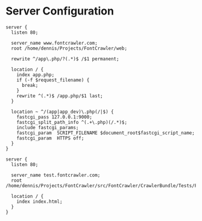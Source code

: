 Server Configuration
====================

    server {
      listen 80;
    
      server_name www.fontcrawler.com;
      root /home/dennis/Projects/FontCrawler/web;
    
      rewrite ^/app\.php/?(.*)$ /$1 permanent;
    
      location / {
        index app.php;
        if (-f $request_filename) {
          break;
        }
        rewrite ^(.*)$ /app.php/$1 last;
      }
    
      location ~ ^/(app|app_dev)\.php(/|$) {
        fastcgi_pass 127.0.0.1:9000;
        fastcgi_split_path_info ^(.+\.php)(/.*)$;
        include fastcgi_params;
        fastcgi_param  SCRIPT_FILENAME $document_root$fastcgi_script_name;
        fastcgi_param  HTTPS off;
      }
    }
    
    server {
      listen 80;
    
      server_name test.fontcrawler.com;
      root /home/dennis/Projects/FontCrawler/src/FontCrawler/CrawlerBundle/Tests/Fixures;

      location / {
        index index.html;
      }
    }

